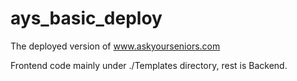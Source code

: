 # ays_basic_deploy
The deployed version of www.askyourseniors.com

Frontend code mainly under ./Templates directory, rest is Backend.
